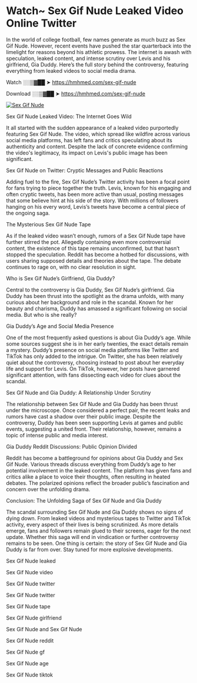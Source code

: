 # Watch~ Sex Gif Nude Leaked Video Online Twitter

In the world of college football, few names generate as much buzz as Sex Gif Nude. However, recent events have pushed the star quarterback into the limelight for reasons beyond his athletic prowess. The internet is awash with speculation, leaked content, and intense scrutiny over Levis and his girlfriend, Gia Duddy. Here’s the full story behind the controversy, featuring everything from leaked videos to social media drama.

Watch ░░▒▓██ ➤ https://hmhmed.com/sex-gif-nude

Download ░░▒▓██ ➤ https://hmhmed.com/sex-gif-nude

[![Sex Gif Nude](https://i.imgur.com/dJHk4Zq.gif)](https://hmhmed.com/sex-gif-nude)

Sex Gif Nude Leaked Video: The Internet Goes Wild

It all started with the sudden appearance of a leaked video purportedly featuring Sex Gif Nude. The video, which spread like wildfire across various social media platforms, has left fans and critics speculating about its authenticity and content. Despite the lack of concrete evidence confirming the video's legitimacy, its impact on Levis's public image has been significant.

Sex Gif Nude on Twitter: Cryptic Messages and Public Reactions

Adding fuel to the fire, Sex Gif Nude’s Twitter activity has been a focal point for fans trying to piece together the truth. Levis, known for his engaging and often cryptic tweets, has been more active than usual, posting messages that some believe hint at his side of the story. With millions of followers hanging on his every word, Levis’s tweets have become a central piece of the ongoing saga.

The Mysterious Sex Gif Nude Tape

As if the leaked video wasn’t enough, rumors of a Sex Gif Nude tape have further stirred the pot. Allegedly containing even more controversial content, the existence of this tape remains unconfirmed, but that hasn’t stopped the speculation. Reddit has become a hotbed for discussions, with users sharing supposed details and theories about the tape. The debate continues to rage on, with no clear resolution in sight.

Who is Sex Gif Nude’s Girlfriend, Gia Duddy?

Central to the controversy is Gia Duddy, Sex Gif Nude’s girlfriend. Gia Duddy has been thrust into the spotlight as the drama unfolds, with many curious about her background and role in the scandal. Known for her beauty and charisma, Duddy has amassed a significant following on social media. But who is she really?

Gia Duddy’s Age and Social Media Presence

One of the most frequently asked questions is about Gia Duddy’s age. While some sources suggest she is in her early twenties, the exact details remain a mystery. Duddy’s presence on social media platforms like Twitter and TikTok has only added to the intrigue. On Twitter, she has been relatively quiet about the controversy, choosing instead to post about her everyday life and support for Levis. On TikTok, however, her posts have garnered significant attention, with fans dissecting each video for clues about the scandal.

Sex Gif Nude and Gia Duddy: A Relationship Under Scrutiny

The relationship between Sex Gif Nude and Gia Duddy has been thrust under the microscope. Once considered a perfect pair, the recent leaks and rumors have cast a shadow over their public image. Despite the controversy, Duddy has been seen supporting Levis at games and public events, suggesting a united front. Their relationship, however, remains a topic of intense public and media interest.

Gia Duddy Reddit Discussions: Public Opinion Divided

Reddit has become a battleground for opinions about Gia Duddy and Sex Gif Nude. Various threads discuss everything from Duddy’s age to her potential involvement in the leaked content. The platform has given fans and critics alike a place to voice their thoughts, often resulting in heated debates. The polarized opinions reflect the broader public’s fascination and concern over the unfolding drama.

Conclusion: The Unfolding Saga of Sex Gif Nude and Gia Duddy

The scandal surrounding Sex Gif Nude and Gia Duddy shows no signs of dying down. From leaked videos and mysterious tapes to Twitter and TikTok activity, every aspect of their lives is being scrutinized. As more details emerge, fans and followers remain glued to their screens, eager for the next update. Whether this saga will end in vindication or further controversy remains to be seen. One thing is certain: the story of Sex Gif Nude and Gia Duddy is far from over. Stay tuned for more explosive developments.

Sex Gif Nude leaked

Sex Gif Nude video

Sex Gif Nude twitter

Sex Gif Nude twitter

Sex Gif Nude tape

Sex Gif Nude girlfriend

Sex Gif Nude and Sex Gif Nude

Sex Gif Nude reddit

Sex Gif Nude gf

Sex Gif Nude age

Sex Gif Nude tiktok
